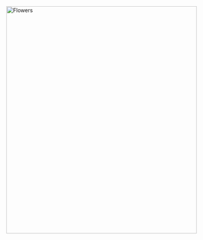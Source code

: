 <img src="[flowers.jpg](https://www.google.com/url?sa=i&url=https%3A%2F%2Fwww.pinnaxis.com%2F%3Fk%3Dcheer-up-a-friend-with-people-send-flower-to-ee-6MNAPku7&psig=AOvVaw1wS8NCJRz8RV2WqX9FlSjz&ust=1727344190226000&source=images&cd=vfe&opi=89978449&ved=0CBQQjRxqFwoTCJj4jODo3YgDFQAAAAAdAAAAABAy)" alt="Flowers" width="100%" height="600"/>

